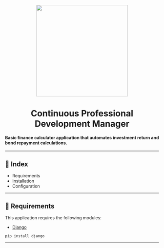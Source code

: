 <div id="header" align="center">
  <img src="https://i.giphy.com/media/v1.Y2lkPTc5MGI3NjExNXAweG8yaWMxZ3NwY2E3NTFnZmpycHdkMm41NHp6czExbTZwajJ1eSZlcD12MV9pbnRlcm5hbF9naWZfYnlfaWQmY3Q9Zw/vVvguvsb6grLZ8sH1u/giphy.gif" width="300" height="300"/>
</div>

<h1 align="center">Continuous Professional Development Manager</h1>

#### Basic finance calculator application that automates investment return and bond repayment calculations.
---

## 📌 Index

- Requirements
- Installation
- Configuration

---

## 📌 Requirements

This application requires the following modules:

- [Django](https://pypi.org/project/Django/)
```
pip install django
```

---

